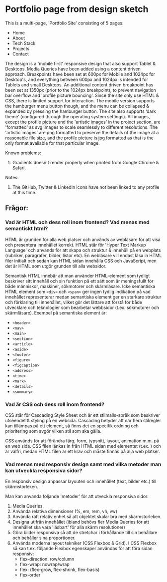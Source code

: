 # Portfolio page from design sketch

This is a multi-page, 'Portfolio Site' consisting of 5 pages:
- Home
- About
- Tech Stack
- Projects
- Contact

The design is a 'mobile first' responsive design that also support Tablet & Desktops. Media Queries have been added using a content driven approach. Breakpoints have been set at 600px for Mobile and 1024px for Desktop's, and everything between 600px and 1024px is intended for Tablets and small Desktops. An additional content driven breakpoint has been set at 1350px (prior to the 1024px breakpoint), to prevent navigation bar overflow and 'profile picture bouncing'.
Since the site only use HTML & CSS, there is limited support for interaction. The mobile version supports the hamburger menu button though, and the menu can be collapsed & expanded by pressing the hamburger button. The site also supports ‘dark theme’ (configured through the operating system settings). All images, except the profile picture and the 'artistic images' in the project section, are 'formatted' as svg images to scale seamlessly to different resolutions. The 'artistic images' are png formatted to preserve the details of the image at a reasonable file size, and the profile picture is jpg formatted as that is the only format available for that particular image.

Known problems:
1. Gradients doesn't render properly when printed from Google Chrome & Safari.

Notes:
1. The GitHub, Twitter & LinkedIn icons have not been linked to any profile at this time.

## Frågor:

### Vad är HTML och dess roll inom frontend? Vad menas med semantiskt html?

HTML är grunden för alla web platser och används av webläsare för att visa och presentera innehållet korrekt.
HTML står för 'Hyper Text Markup Language' och används för att skapa och struktur & innehåll på en webplats (rubriker, paragrafer, bilder, listor etc). En webläsare vill endast läsa in HTML filer initialt och sedan kan HTML sidan innehålla CSS och JavaScript, men det är HTML som utgör grunden till alla websidor.

Semantisk HTML innebär att man använder HTML-element som tydligt beskriver sitt innehåll och sin funktion på ett sätt som är meningsfullt för både människor, maskiner, sökmotorer och skärmläsare.
Icke semantiska HTML element som `<div>` och `<span>` ger ingen tydlig indikation på vad innehållet representerar medan semantiska element ger en starkare struktur och förklaring till innehållet, vilket gör det lättare att förstå för både utvecklare och teknologier som bearbetar webbsidor (t.ex. sökmotorer och skärmläsare). 
Exempel på semantiska element är:
- `<header>`
- `<nav>`
- `<main>`
- `<section>`
- `<article>`
- `<aside>`
- `<footer>`
- `<figure>`
- `<figcaption>`
- `<address>`
- `<time>`
- `<mark>`
- `<details>`
- `<summary>`

### Vad är CSS och dess roll inom frontend? 

CSS står för Cascading Style Sheet och är ett stilmalls-språk som beskriver utseendet & styling på en websida. Cascading betyder att när flera stilregler kan tillämpas på ett element, så finns det en specifik ordning och prioritering som avgör vilken stil som ska gälla.

CSS används för att förändra färg, form, typsnitt, layout, animation m.m. på en web sida.
CSS filen länkas in från HTML sidan med <link> elementet (t.ex. <link rel="stylesheet" href="./css/style.css">) och är valfri, medan HTML filen är ett krav och måste finnas på alla web platser.

### Vad menas med responsiv design samt med vilka metoder man kan utveckla responsiva sidor?

En responsiv design anpassar layouten och innehållet (text, bilder etc.) till skärmstorleken.

Man kan använda följande 'metoder' för att utveckla responsiva sidor:
1. Media Queries.
2. Använda relativa dimensioner (%, em, rem, vh, vw)
3. Använda rätt relativ enhet så att objektet skalar bra med skärmstorleken.
4. Designa utifrån innehållet (ibland behövs fler Media Queries för att innehållet ska vara 'läsbart' för alla skärm resolutioner)
5. Göra bilder responsiva så att de stretchar i förhållande till sin behållare och behåller sina proportioner.
6. Använda moderna layout tekniker (CSS Flexbox & Grid). I CSS Flexbox så kan t.ex. följande Flexbox egenskaper användas för att föra sidan responsiv:
   - flex-direction: row/column
   - flex-wrap: nowrap/wrap
   - flex: (flex-grow, flex-shrink, flex-basis)
   - flex-order
